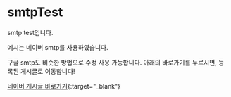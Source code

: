# smtpTest
smtp test입니다.

예시는 네이버 smtp를 사용하였습니다.

구글 smtp도 비슷한 방법으로 수정 사용 가능합니다.
아래의 바로가기를 누르시면, 등록된 게시글로 이동합니다!


[네이버 게시글 바로가기](https://blog.naver.com/tkdguq9369/222218456296){:target="_blank"}
